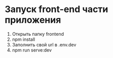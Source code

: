# Запуск front-end части приложения 

1. Открыть папку frontend 
2. npm install 
3. Заполнить свой url в .env.dev 
4. npm run serve:dev
